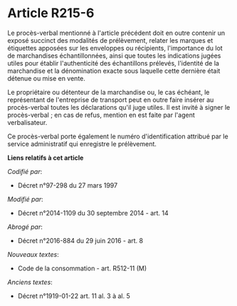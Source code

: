 # Article R215-6

Le procès-verbal mentionné à l'article précédent doit en outre contenir un exposé succinct des modalités de prélèvement,
relater les marques et étiquettes apposées sur les enveloppes ou récipients, l'importance du lot de marchandises
échantillonnées, ainsi que toutes les indications jugées utiles pour établir l'authenticité des échantillons prélevés,
l'identité de la marchandise et la dénomination exacte sous laquelle cette dernière était détenue ou mise en vente.

Le propriétaire ou détenteur de la marchandise ou, le cas échéant, le représentant de l'entreprise de transport peut en outre
faire insérer au procès-verbal toutes les déclarations qu'il juge utiles. Il est invité à signer le procès-verbal ; en cas de
refus, mention en est faite par l'agent verbalisateur.

Ce procès-verbal porte également le numéro d'identification attribué par le service administratif qui enregistre le
prélèvement.

**Liens relatifs à cet article**

_Codifié par_:

  - Décret n°97-298 du 27 mars 1997

_Modifié par_:

  - Décret n°2014-1109 du 30 septembre 2014 - art. 14

_Abrogé par_:

  - Décret n°2016-884 du 29 juin 2016 - art. 8

_Nouveaux textes_:

  - Code de la consommation - art. R512-11 (M)

_Anciens textes_:

  - Décret n°1919-01-22 art. 11 al. 3 à al. 5

